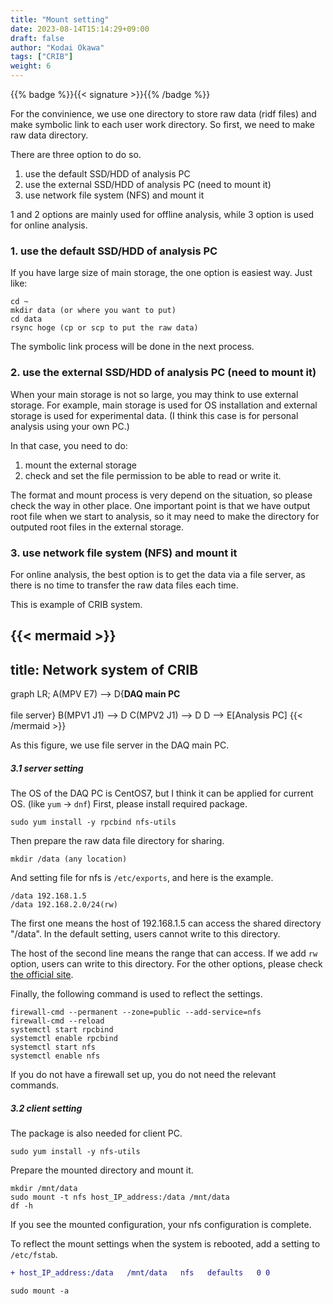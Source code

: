 ```yaml
---
title: "Mount setting"
date: 2023-08-14T15:14:29+09:00
draft: false
author: "Kodai Okawa"
tags: ["CRIB"]
weight: 6
---
```


{{% badge %}}{{< signature >}}{{% /badge %}}

For the convinience, we use one directory to store raw data (ridf files) and make symbolic link to each user work directory.
So first, we need to make raw data directory.

There are three option to do so.

1. use the default SSD/HDD of analysis PC
2. use the external SSD/HDD of analysis PC (need to mount it)
3. use network file system (NFS) and mount it

1 and 2 options are mainly used for offline analysis, while 3 option is used for online analysis.

### 1. use the default SSD/HDD of analysis PC

If you have large size of main storage, the one option is easiest way.
Just like:

```shell
cd ~
mkdir data (or where you want to put)
cd data
rsync hoge (cp or scp to put the raw data)
```

The symbolic link process will be done in the next process.

### 2. use the external SSD/HDD of analysis PC (need to mount it)

When your main storage is not so large, you may think to use external storage.
For example, main storage is used for OS installation and external storage is used for experimental data.
(I think this case is for personal analysis using your own PC.)

In that case, you need to do:

1. mount the external storage
2. check and set the file permission to be able to read or write it.

The format and mount process is very depend on the situation, so please check the way in other place.
One important point is that we have output root file when we start to analysis, so it may need to make the directory for outputed root files in the external storage.

### 3. use network file system (NFS) and mount it

For online analysis, the best option is to get the data via a file server, as there is no time to transfer the raw data files each time.

This is example of CRIB system.

{{< mermaid >}}
---
title: Network system of CRIB
---
graph LR;
    A(MPV E7) --> D{<strong>DAQ main PC</strong><br></br>file server}
    B(MPV1 J1) --> D
    C(MPV2 J1) --> D
    D --> E[Analysis PC]
{{< /mermaid >}}

As this figure, we use file server in the DAQ main PC.

##### 3.1 server setting

The OS of the DAQ PC is CentOS7, but I think it can be applied for current OS. (like `yum` -> `dnf`)
First, please install required package.

```shell
sudo yum install -y rpcbind nfs-utils
```

Then prepare the raw data file directory for sharing.

```shell
mkdir /data (any location) 
```

And setting file for nfs is `/etc/exports`, and here is the example.

```
/data 192.168.1.5
/data 192.168.2.0/24(rw)
```

The first one means the host of 192.168.1.5 can access the shared directory "/data".
In the default setting, users cannot write to this directory.

The host of the second line means the range that can access.
If we add `rw` option, users can write to this directory.
For the other options, please check [the official site](https://access.redhat.com/documentation/ja-jp/red_hat_enterprise_linux/7/html/storage_administration_guide/nfs-serverconfig).

Finally, the following command is used to reflect the settings.

```shell
firewall-cmd --permanent --zone=public --add-service=nfs
firewall-cmd --reload
systemctl start rpcbind
systemctl enable rpcbind
systemctl start nfs
systemctl enable nfs
```

If you do not have a firewall set up, you do not need the relevant commands.

##### 3.2 client setting

The package is also needed for client PC.

```shell
sudo yum install -y nfs-utils
```

Prepare the mounted directory and mount it.

```shell
mkdir /mnt/data
sudo mount -t nfs host_IP_address:/data /mnt/data
df -h
```
If you see the mounted configuration, your nfs configuration is complete.

To reflect the mount settings when the system is rebooted, add a setting to `/etc/fstab`.

```diff { title="/etc/fstab" }
+ host_IP_address:/data   /mnt/data   nfs   defaults   0 0
```

```shell
sudo mount -a
```






